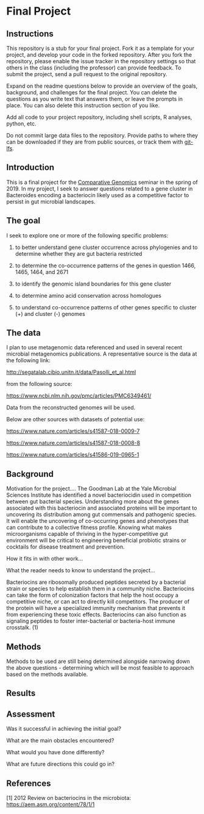 # Final Project

## Instructions

This repository is a stub for your final project. Fork it as a template for your project, and develop your code in the forked repository. After you fork the repository, please enable the issue tracker in the repository settings so that others in the class (including the professor) can provide feedback. To submit the project, send a pull request to the original repository.

Expand on the readme questions below to provide an overview of the goals, background, and challenges for the final project. You can delete the questions as you write text that answers them, or leave the prompts in place. You can also delete this instruction section of you like.

Add all code to your project repository, including shell scripts, R analyses, python, etc.

Do not commit large data files to the repository. Provide paths to where they can be downloaded if they
are from public sources, or track them with [git-lfs](https://git-lfs.github.com).

## Introduction

This is a final project for the [Comparative Genomics](https://github.com/Yale-EEB723/syllabus) seminar in the spring of 2019. In my project, I seek to answer questions related to a gene cluster in Bacteroides encoding a bacteriocin likely used as a competitive factor to persist in gut microbial landscapes.

## The goal

I seek to explore one or more of the following specific problems:

1. to better understand gene cluster occurrence across phylogenies and to determine whether they are gut bacteria restricted

2. to determine the co-occurrence patterns of the genes in question 1466, 1465, 1464, and 2671

3. to identify the genomic island boundaries for this gene cluster

4. to determine amino acid conservation across homologues

5. to understand co-occurrence patterns of other genes specific to cluster (+) and cluster (-) genomes


## The data

I plan to use metagenomic data referenced and used in several recent microbial metagenomics publications. A representative source is the data at the following link:

http://segatalab.cibio.unitn.it/data/Pasolli_et_al.html

from the following source:

https://www.ncbi.nlm.nih.gov/pmc/articles/PMC6349461/

Data from the reconstructed genomes will be used.

Below are other sources with datasets of potential use:

https://www.nature.com/articles/s41587-018-0009-7

https://www.nature.com/articles/s41587-018-0008-8

https://www.nature.com/articles/s41586-019-0965-1


## Background

Motivation for the project....
The Goodman Lab at the Yale Microbial Sciences Institute has identified a novel bacteriocidin used in competition between gut bacterial species. Understanding more about the genes associated with this bacteriocin and associated proteins will be important to uncovering its distribution among gut commensals and pathogenic species. It will enable the uncovering of co-occurring genes and phenotypes that can contribute to a collective fitness profile. Knowing what makes microorganisms capable of thriving in the hyper-competitive gut environment will be critical to engineering beneficial probiotic strains or cocktails for disease treatment and prevention.

How it fits in with other work...



What the reader needs to know to understand the project...

Bacteriocins are ribosomally produced peptides secreted by a bacterial strain or species to help establish them in a community niche. Bacteriocins can take the form of colonization factors that help the host occupy a competitive niche, or can act to directly kill competitors. The producer of the protein will have a specialized immunity mechanism that prevents it from experiencing these toxic effects. Bacteriocins can also function as signaling peptides to foster inter-bacterial or bacteria-host immune crosstalk. (1) 


## Methods

Methods to be used are still being determined alongside narrowing down the above questions - determining which will be most feasible to approach based on the methods available.

## Results


## Assessment

Was it successful in achieving the initial goal?

What are the main obstacles encountered?

What would you have done differently?

What are future directions this could go in?

## References

[1] 2012 Review on bacteriocins in the microbiota: https://aem.asm.org/content/78/1/1
